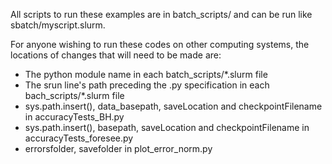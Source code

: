 All scripts to run these examples are in batch_scripts/ and can be run like
sbatch/myscript.slurm.

For anyone wishing to run these codes on other computing systems, the locations of 
changes that will need to be made are:

* The python module name in each batch_scripts/*.slurm file
* The srun line's path preceding the .py specification in each bach_scripts/*.slurm file
* sys.path.insert(), data_basepath, saveLocation and checkpointFilename in accuracyTests_BH.py
* sys.path.insert(), basepath, saveLocation and checkpointFilename in accuracyTests_foresee.py
* errorsfolder, savefolder in plot_error_norm.py